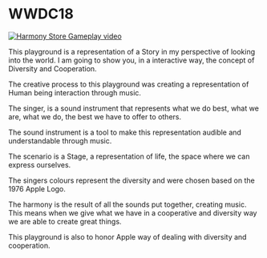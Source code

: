 # WWDC18

[![Harmony Store Gameplay video](https://i.imgur.com/lvYlNF3.jpg)](https://www.youtube.com/watch?v=P17qt8iYJ_4)


This playground is a representation of a Story in my perspective of looking into the world.
I am going to show you, in a interactive way, the concept of Diversity and Cooperation.

The creative process to this playground was creating a representation of Human being interaction through music.

The singer, is a sound instrument that represents what we do best, what we are, what we do, the best we have to offer to others.

The sound instrument is a tool to make this representation audible and understandable through music.

The scenario is a Stage, a representation of life, the space where we can express ourselves. 

The singers colours represent the diversity and were chosen based on the 1976 Apple Logo.

The harmony is the result of all the sounds put together, creating music. This means when we give what we have in a cooperative and diversity way we are able to create great things.

This playground is also to honor Apple way of dealing with diversity and cooperation.
